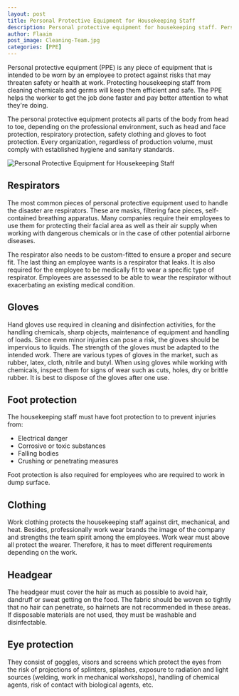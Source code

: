 ```yaml
---
layout: post
title: Personal Protective Equipment for Housekeeping Staff
description: Personal protective equipment for housekeeping staff. Personal protective equipment (PPE) is any piece of equipment that is intended to be worn by an employee to protect against risks that may threaten safety or health at work
author: Flaaim
post_image: Cleaning-Team.jpg
categories: [PPE]
---
```



Personal protective equipment (PPE) is any piece of equipment that is intended to be worn by an employee to protect against risks that may threaten safety or health at work. Protecting housekeeping staff from cleaning chemicals and germs will keep them efficient and safe. The PPE helps the worker to get the job done faster and pay better attention to what they're doing. 


The personal protective equipment protects all parts of the body from head to toe, depending on the professional environment, such as head and face protection, respiratory protection, safety clothing and gloves to foot protection. Every organization, regardless of production volume, must comply with established hygiene and sanitary standards.

![Personal Protective Equipment for Housekeeping Staff](https://safetyworblog/assets/Cleaning-Team.jpg)
## Respirators

The most common pieces of personal protective equipment used to handle the disaster are respirators. These are masks, filtering face pieces, self-contained breathing apparatus. Many companies require their employees to use them for protecting their facial area as well as their air supply when working with dangerous chemicals or in the case of other potential airborne diseases.

The respirator also needs to be custom-fitted to ensure a proper and secure fit. The last thing an employee wants is a respirator that leaks. It is also required for the employee to be medically fit to wear a specific type of respirator. Employees are assessed to be able to wear the respirator without exacerbating an existing medical condition. 

## Gloves

Hand gloves use required in cleaning and disinfection activities, for the handling chemicals, sharp objects, maintenance of equipment and handling of loads. Since even minor injuries can pose a risk, the gloves should be impervious to liquids. The strength of the gloves must be adapted to the intended work. There are various types of gloves in the market, such as rubber, latex, cloth, nitrile and butyl. When using gloves while working with chemicals, inspect them for signs of wear such as cuts, holes, dry or brittle rubber. It is best to dispose of the gloves after one use. 

## Foot protection
The housekeeping staff must have foot protection to to prevent injuries from:

- Electrical danger
- Corrosive or toxic substances
- Falling bodies
- Crushing or penetrating measures

Foot protection is also required for employees who are required to work in dump surface. 


## Clothing

Work clothing protects the housekeeping staff against dirt, mechanical, and heat. Besides, professionally work wear brands the image of the company and strengths the team spirit among the employees. Work wear must above all protect the wearer. Therefore, it has to meet different requirements depending on the work.


## Headgear

The headgear must cover the hair as much as possible to avoid hair, dandruff or sweat getting on the food. The fabric should be woven so tightly that no hair can penetrate, so hairnets are not recommended in these areas. If disposable materials are not used, they must be washable and disinfectable.


## Eye protection 

They consist of goggles, visors and screens which protect the eyes from the risk of projections of splinters, splashes, exposure to radiation and light sources (welding, work in mechanical workshops), handling of chemical agents, risk of contact with biological agents, etc.


